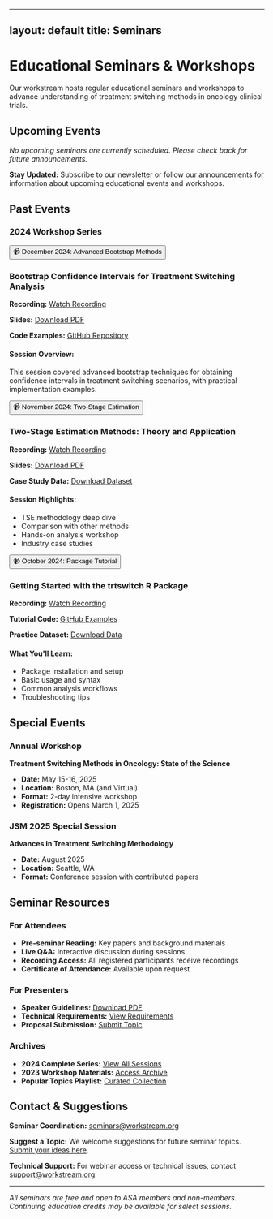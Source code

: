 
---
layout: default
title: Seminars
---

# Educational Seminars & Workshops

Our workstream hosts regular educational seminars and workshops to advance understanding of treatment switching methods in oncology clinical trials.

## Upcoming Events

*No upcoming seminars are currently scheduled. Please check back for future announcements.*

**Stay Updated:** Subscribe to our newsletter or follow our announcements for information about upcoming educational events and workshops.

## Past Events

### 2024 Workshop Series

<button class="collapsible">📹 December 2024: Advanced Bootstrap Methods</button>
<div class="collapsible-content">
  <h3>Bootstrap Confidence Intervals for Treatment Switching Analysis</h3>
  <p><strong>Recording:</strong> <a href="#">Watch Recording</a></p>
  <p><strong>Slides:</strong> <a href="#">Download PDF</a></p>
  <p><strong>Code Examples:</strong> <a href="#">GitHub Repository</a></p>
  
  <h4>Session Overview:</h4>
  <p>This session covered advanced bootstrap techniques for obtaining confidence intervals in treatment switching scenarios, with practical implementation examples.</p>
</div>

<button class="collapsible">📹 November 2024: Two-Stage Estimation</button>
<div class="collapsible-content">
  <h3>Two-Stage Estimation Methods: Theory and Application</h3>
  <p><strong>Recording:</strong> <a href="#">Watch Recording</a></p>
  <p><strong>Slides:</strong> <a href="#">Download PDF</a></p>
  <p><strong>Case Study Data:</strong> <a href="#">Download Dataset</a></p>
  
  <h4>Session Highlights:</h4>
  <ul>
    <li>TSE methodology deep dive</li>
    <li>Comparison with other methods</li>
    <li>Hands-on analysis workshop</li>
    <li>Industry case studies</li>
  </ul>
</div>

<button class="collapsible">📹 October 2024: Package Tutorial</button>
<div class="collapsible-content">
  <h3>Getting Started with the trtswitch R Package</h3>
  <p><strong>Recording:</strong> <a href="#">Watch Recording</a></p>
  <p><strong>Tutorial Code:</strong> <a href="#">GitHub Examples</a></p>
  <p><strong>Practice Dataset:</strong> <a href="#">Download Data</a></p>
  
  <h4>What You'll Learn:</h4>
  <ul>
    <li>Package installation and setup</li>
    <li>Basic usage and syntax</li>
    <li>Common analysis workflows</li>
    <li>Troubleshooting tips</li>
  </ul>
</div>

## Special Events

### Annual Workshop
**Treatment Switching Methods in Oncology: State of the Science**
- **Date:** May 15-16, 2025
- **Location:** Boston, MA (and Virtual)
- **Format:** 2-day intensive workshop
- **Registration:** Opens March 1, 2025

### JSM 2025 Special Session
**Advances in Treatment Switching Methodology**
- **Date:** August 2025
- **Location:** Seattle, WA
- **Format:** Conference session with contributed papers

## Seminar Resources

### For Attendees
- **Pre-seminar Reading:** Key papers and background materials
- **Live Q&A:** Interactive discussion during sessions
- **Recording Access:** All registered participants receive recordings
- **Certificate of Attendance:** Available upon request

### For Presenters
- **Speaker Guidelines:** <a href="#">Download PDF</a>
- **Technical Requirements:** <a href="#">View Requirements</a>
- **Proposal Submission:** <a href="#">Submit Topic</a>

### Archives
- **2024 Complete Series:** <a href="#">View All Sessions</a>
- **2023 Workshop Materials:** <a href="#">Access Archive</a>
- **Popular Topics Playlist:** <a href="#">Curated Collection</a>

## Contact & Suggestions

**Seminar Coordination:** seminars@workstream.org

**Suggest a Topic:** We welcome suggestions for future seminar topics. <a href="#">Submit your ideas here</a>.

**Technical Support:** For webinar access or technical issues, contact <a href="#">support@workstream.org</a>.

---

*All seminars are free and open to ASA members and non-members. Continuing education credits may be available for select sessions.*
